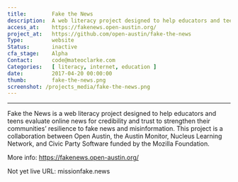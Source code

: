 ```yaml
---
title:        Fake the News
description:  A web literacy project designed to help educators and teens evaluate online news for credibility and trust
access_at:    https://fakenews.open-austin.org/
project_at:   https://github.com/open-austin/fake-the-news
Type:         website
Status:       inactive
cfa_stage:    Alpha
Contact:      code@mateoclarke.com
Categories:   [ literacy, internet, education ]
date:         2017-04-20 00:00:00
thumb:        fake-the-news.png
screenshot: /projects_media/fake-the-news.png
---
```


*****************

Fake the News is a web literacy project designed to help educators and teens evaluate online news for credibility and trust to strengthen their communities’ resilience to fake news and misinformation. This project is a collaboration between Open Austin, the Austin Monitor, Nucleus Learning Network, and Civic Party Software funded by the Mozilla Foundation.

More info: https://fakenews.open-austin.org/

Not yet live URL: missionfake.news
